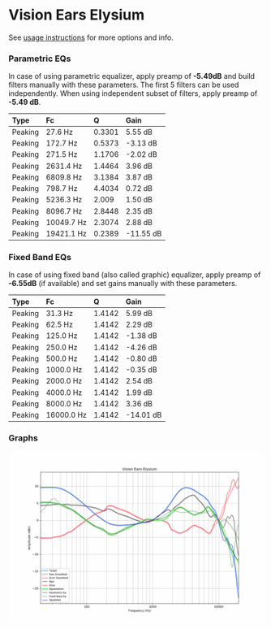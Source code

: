 # Vision Ears Elysium
See [usage instructions](https://github.com/jaakkopasanen/AutoEq#usage) for more options and info.

### Parametric EQs
In case of using parametric equalizer, apply preamp of **-5.49dB** and build filters manually
with these parameters. The first 5 filters can be used independently.
When using independent subset of filters, apply preamp of **-5.49 dB**.

| Type    | Fc         |      Q | Gain      |
|:--------|:-----------|:-------|:----------|
| Peaking | 27.6 Hz    | 0.3301 | 5.55 dB   |
| Peaking | 172.7 Hz   | 0.5373 | -3.13 dB  |
| Peaking | 271.5 Hz   | 1.1706 | -2.02 dB  |
| Peaking | 2631.4 Hz  | 1.4464 | 3.96 dB   |
| Peaking | 6809.8 Hz  | 3.1384 | 3.87 dB   |
| Peaking | 798.7 Hz   | 4.4034 | 0.72 dB   |
| Peaking | 5236.3 Hz  | 2.009  | 1.50 dB   |
| Peaking | 8096.7 Hz  | 2.8448 | 2.35 dB   |
| Peaking | 10049.7 Hz | 2.3074 | 2.88 dB   |
| Peaking | 19421.1 Hz | 0.2389 | -11.55 dB |

### Fixed Band EQs
In case of using fixed band (also called graphic) equalizer, apply preamp of **-6.55dB**
(if available) and set gains manually with these parameters.

| Type    | Fc         |      Q | Gain      |
|:--------|:-----------|:-------|:----------|
| Peaking | 31.3 Hz    | 1.4142 | 5.99 dB   |
| Peaking | 62.5 Hz    | 1.4142 | 2.29 dB   |
| Peaking | 125.0 Hz   | 1.4142 | -1.38 dB  |
| Peaking | 250.0 Hz   | 1.4142 | -4.26 dB  |
| Peaking | 500.0 Hz   | 1.4142 | -0.80 dB  |
| Peaking | 1000.0 Hz  | 1.4142 | -0.35 dB  |
| Peaking | 2000.0 Hz  | 1.4142 | 2.54 dB   |
| Peaking | 4000.0 Hz  | 1.4142 | 1.99 dB   |
| Peaking | 8000.0 Hz  | 1.4142 | 3.36 dB   |
| Peaking | 16000.0 Hz | 1.4142 | -14.01 dB |

### Graphs
![](./Vision%20Ears%20Elysium.png)